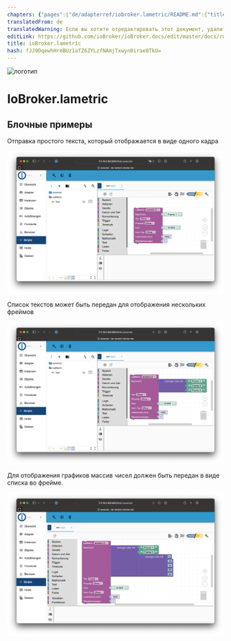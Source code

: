 ```yaml
---
chapters: {"pages":{"de/adapterref/iobroker.lametric/README.md":{"title":{"de":"ioBroker.lametric"},"content":"de/adapterref/iobroker.lametric/README.md"},"de/adapterref/iobroker.lametric/apps.md":{"title":{"de":"ioBroker.lametric"},"content":"de/adapterref/iobroker.lametric/apps.md"},"de/adapterref/iobroker.lametric/my-data-diy.md":{"title":{"de":"ioBroker.lametric"},"content":"de/adapterref/iobroker.lametric/my-data-diy.md"},"de/adapterref/iobroker.lametric/notifications.md":{"title":{"de":"ioBroker.lametric"},"content":"de/adapterref/iobroker.lametric/notifications.md"},"de/adapterref/iobroker.lametric/blockly.md":{"title":{"de":"ioBroker.lametric"},"content":"de/adapterref/iobroker.lametric/blockly.md"}}}
translatedFrom: de
translatedWarning: Если вы хотите отредактировать этот документ, удалите поле «translationFrom», в противном случае этот документ будет снова автоматически переведен
editLink: https://github.com/ioBroker/ioBroker.docs/edit/master/docs/ru/adapterref/iobroker.lametric/blockly.md
title: ioBroker.lametric
hash: fJJ9DqewhHreBUz1afZ6ZYLzfNAmjTxwyn0irae8TkU=
---
```

![логотип](../../../de/adapterref/iobroker.lametric/../../admin/lametric.png)

# IoBroker.lametric
## Блочные примеры
Отправка простого текста, который отображается в виде одного кадра

![одиночный кадр](../../../de/adapterref/iobroker.lametric/./blockly1.png)

Список текстов может быть передан для отображения нескольких фреймов

![несколько кадров](../../../de/adapterref/iobroker.lametric/./blockly2.png)

Для отображения графиков массив чисел должен быть передан в виде списка во фрейме.

![фреймы данных диаграммы](../../../de/adapterref/iobroker.lametric/./blockly3.png)